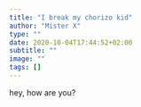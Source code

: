 ```yaml
---
title: "I break my chorizo kid"
author: "Mister X"
type: ""
date: 2020-10-04T17:44:52+02:00
subtitle: ""
image: ""
tags: []
---
```



hey, how are you?
